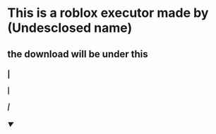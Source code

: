 # This is a roblox executor made by (Undesclosed name)
## the download will be under this 
### |
#### |
##### |
###### ▼
